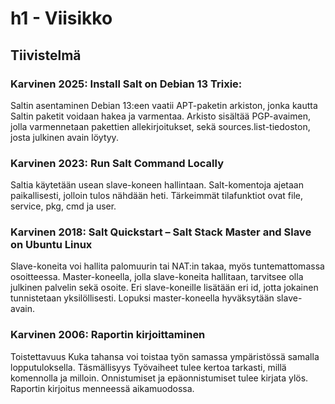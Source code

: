 # h1 - Viisikko


## Tiivistelmä
### Karvinen 2025: Install Salt on Debian 13 Trixie:

Saltin asentaminen Debian 13:een vaatii APT-paketin arkiston, jonka kautta Saltin paketit voidaan hakea ja varmentaa. Arkisto sisältää PGP-avaimen, jolla varmennetaan pakettien allekirjoitukset, sekä sources.list-tiedoston, josta julkinen avain löytyy.

###	Karvinen 2023: Run Salt Command Locally

Saltia käytetään usean slave-koneen hallintaan. Salt-komentoja ajetaan paikallisesti, jolloin tulos nähdään heti. Tärkeimmät tilafunktiot ovat file, service, pkg, cmd ja user. 

###	Karvinen 2018: Salt Quickstart – Salt Stack Master and Slave on Ubuntu Linux

Slave-koneita voi hallita palomuurin tai NAT:in takaa, myös tuntemattomassa osoitteessa. Master-koneella, jolla slave-koneita hallitaan, tarvitsee olla julkinen palvelin sekä osoite. Eri slave-koneille lisätään eri id, jotta jokainen tunnistetaan yksilöllisesti. Lopuksi master-koneella hyväksytään slave-avain.

###	Karvinen 2006: Raportin kirjoittaminen

Toistettavuus
Kuka tahansa voi toistaa työn samassa ympäristössä samalla lopputuloksella.
Täsmällisyys
Työvaiheet tulee kertoa tarkasti, millä komennolla ja milloin. 
Onnistumiset ja epäonnistumiset tulee kirjata ylös.
Raportin kirjoitus menneessä aikamuodossa.


